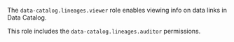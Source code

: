 The `data-catalog.lineages.viewer` role enables viewing info on data links in Data Catalog.

This role includes the `data-catalog.lineages.auditor` permissions.
